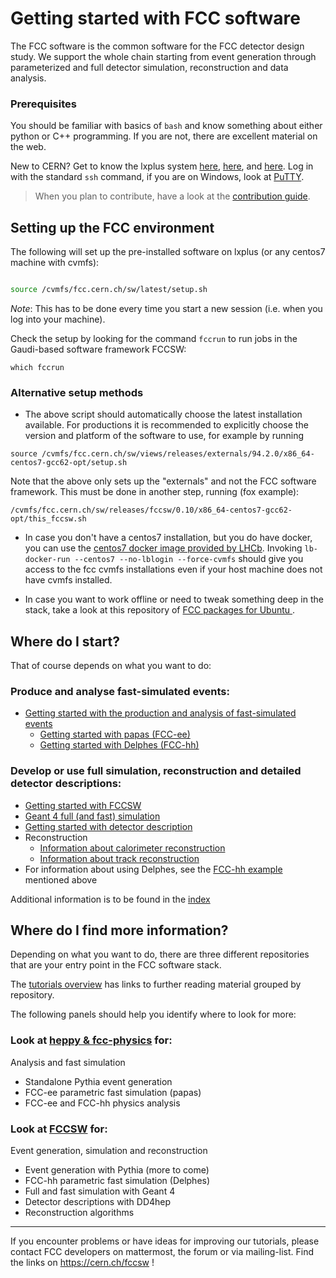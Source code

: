 
# Getting started with FCC software

The FCC software is the common software for the FCC detector design study. We support the whole chain starting
from event generation through parameterized and full detector simulation, reconstruction and data analysis.

<div class="panel panel-info">
    <div class="panel-heading"><h3 class="panel-title">
        <span class="glyphicon glyphicon-info-sign" aria-hidden="true"> </span>
        Prerequisites
    </h3></div>
    <div class="panel-body">
     <p>You should be familiar with basics of <code class="highlighter-rouge">bash</code> and know something about either python or C++ programming. If you are not, there are excellent material on the web.</p>
     <p>New to CERN? Get to know the lxplus system <a href="http://information-technology.web.cern.ch/book/lxplus-service/lxplus-guide/lxplus-aliases">here</a>, <a href="http://information-technology.web.cern.ch/services/lxplus-service">here</a>, and <a href="https://twiki.cern.ch/twiki/bin/view/LHCb/RemoteLxplusConsoleHowTo">here</a>. Log in with the standard <code class="highlighter-rouge">ssh</code> command, if you are on Windows, look at <a href="http://www.chiark.greenend.org.uk/~sgtatham/putty/download.html">PuTTY</a>.  </p>
    </div>
</div>


> When you plan to contribute, have a look at the [contribution guide](./FccSoftwareGit.md).

## Setting up the FCC environment


The following  will set up the pre-installed software on lxplus (or any centos7 machine with cvmfs):

```bash

source /cvmfs/fcc.cern.ch/sw/latest/setup.sh
```

*Note*: This has to  be done every time you start a new session (i.e. when you log into your machine).

Check the setup by looking for the command `fccrun` to run jobs in the Gaudi-based software framework FCCSW:

```
which fccrun
```



### Alternative setup methods

* The above script should automatically choose the latest installation available.
For productions it is recommended to explicitly choose the version and platform of the software to use, for example by running
```
source /cvmfs/fcc.cern.ch/sw/views/releases/externals/94.2.0/x86_64-centos7-gcc62-opt/setup.sh
```

Note that the above only sets up the "externals" and not the FCC software framework.
This must be done in another step, running (fox example):
```
/cvmfs/fcc.cern.ch/sw/releases/fccsw/0.10/x86_64-centos7-gcc62-opt/this_fccsw.sh
```

* In case you don't have a centos7 installation, but you do have docker, you can use the [centos7 docker image provided by LHCb](https://gitlab.cern.ch/lhcb-core/LbDocker/#usage).
Invoking `lb-docker-run --centos7 --no-lblogin --force-cvmfs` should give you access to the fcc cvmfs installations even if your host machine does not have cvmfs installed.

* In case you want to work offline or need to tweak something deep in the stack, take a look at this repository of [FCC packages for Ubuntu ](https://mattermost.web.cern.ch/fccsw/channels/fcccoreteam).


<!-- ![flow-chart getting started](./images/FccSoftwareGettingStarted/flow_chart_starting.png) -->

## Where do I start?

That of course depends on what you want to do:

### Produce and analyse fast-simulated events:

- [Getting started with the production and analysis of fast-simulated events](FccSoftwareGettingStartedFastSim.md)
    - [Getting started with papas (FCC\-ee)](FccSoftwareGettingStartedFastSim.md#getting-started-with-papas-fcc-ee)
    - [Getting started with Delphes (FCC\-hh)](FccSoftwareGettingStartedFastSim.md#getting-started-with-delphes-fcc-hh)

### Develop or use full simulation, reconstruction and detailed detector descriptions:

- [Getting started with FCCSW](./FccSoftwareFramework.md)
- [Geant 4 full (and fast) simulation](https://github.com/HEP-FCC/FCCSW/tree/master/Sim/doc/README.md)
- [Getting started with detector description](https://github.com/HEP-FCC/FCCSW/tree/master/Detector/doc/DD4hepInFCCSW.md)
- Reconstruction
    - [Information about calorimeter reconstruction](https://github.com/HEP-FCC/FCCSW/tree/master/Reconstruction/doc/RecCalorimeter.md)
    - [Information about track reconstruction](https://acts.web.cern.ch)
- For information about using Delphes, see the [FCC-hh example](FccSoftwareGettingStartedFastSim.md#getting-started-with-delphes-fcc-hh) mentioned above

Additional information is to be found in the [index](README.md)
 
## Where do I find more information?

Depending on what you want to do, there are three different repositories that are your entry point in the FCC software stack.

The [tutorials overview](http://fccsw.web.cern.ch/fccsw/tutorials) has links to further reading material grouped by repository.

The following panels should help you identify where to look for more:

<div class="row">
    <div class="col-md-6">
        <div class="panel panel-default">
        <div class="panel-heading"><h3 class="panel-title">
            Look at <a href="http://fccsw.web.cern.ch/fccsw/tutorials#further-reading">heppy &amp; fcc-physics</a> for:
        </h3></div>
        <div class="panel-body">
            <p>Analysis and fast simulation</p>
            <ul>
                <li>Standalone Pythia event generation</li>
                <li>FCC-ee parametric fast simulation (papas)</li>
                <li>FCC-ee and FCC-hh physics analysis</li>
            </ul>
        </div>
        </div>
    </div>
    <div class="col-md-6">
        <div class="panel panel-default">
        <div class="panel-heading"><h3 class="panel-title">
            Look at <a href="http://fccsw.web.cern.ch/fccsw/tutorials#further-reading">FCCSW</a> for:
        </h3></div>
        <div class="panel-body">
        <p>Event generation, simulation and reconstruction</p>
        <ul>
            <li>Event generation with Pythia (more to come)</li>
            <li>FCC-hh parametric fast simulation (Delphes)</li>
            <li>Full and fast simulation with Geant 4</li>
            <li>Detector descriptions with DD4hep</li>
            <li>Reconstruction algorithms</li>
        </ul>
        </div>
        </div>
    </div>
</div>

***

If you encounter problems or have ideas for improving our tutorials, please contact FCC developers  on mattermost, the forum or via mailing-list. Find the links on https://cern.ch/fccsw !
